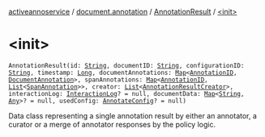 [activeannoservice](../../index.md) / [document.annotation](../index.md) / [AnnotationResult](index.md) / [&lt;init&gt;](./-init-.md)

# &lt;init&gt;

`AnnotationResult(id: `[`String`](https://kotlinlang.org/api/latest/jvm/stdlib/kotlin/-string/index.html)`, documentID: `[`String`](https://kotlinlang.org/api/latest/jvm/stdlib/kotlin/-string/index.html)`, configurationID: `[`String`](https://kotlinlang.org/api/latest/jvm/stdlib/kotlin/-string/index.html)`, timestamp: `[`Long`](https://kotlinlang.org/api/latest/jvm/stdlib/kotlin/-long/index.html)`, documentAnnotations: `[`Map`](https://kotlinlang.org/api/latest/jvm/stdlib/kotlin.collections/-map/index.html)`<`[`AnnotationID`](../../config.annotations/-annotation-i-d.md)`, `[`DocumentAnnotation`](../-document-annotation/index.md)`>, spanAnnotations: `[`Map`](https://kotlinlang.org/api/latest/jvm/stdlib/kotlin.collections/-map/index.html)`<`[`AnnotationID`](../../config.annotations/-annotation-i-d.md)`, `[`List`](https://kotlinlang.org/api/latest/jvm/stdlib/kotlin.collections/-list/index.html)`<`[`SpanAnnotation`](../-span-annotation/index.md)`>>, creator: `[`List`](https://kotlinlang.org/api/latest/jvm/stdlib/kotlin.collections/-list/index.html)`<`[`AnnotationResultCreator`](../-annotation-result-creator/index.md)`>, interactionLog: `[`InteractionLog`](../-interaction-log/index.md)`? = null, documentData: `[`Map`](https://kotlinlang.org/api/latest/jvm/stdlib/kotlin.collections/-map/index.html)`<`[`String`](https://kotlinlang.org/api/latest/jvm/stdlib/kotlin/-string/index.html)`, `[`Any`](https://kotlinlang.org/api/latest/jvm/stdlib/kotlin/-any/index.html)`>? = null, usedConfig: `[`AnnotateConfig`](../../config/-annotate-config/index.md)`? = null)`

Data class representing a single annotation result by either an annotator, a curator or a merge of annotator responses
by the policy logic.

